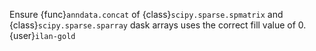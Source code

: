 Ensure {func}`anndata.concat` of {class}`scipy.sparse.spmatrix` and {class}`scipy.sparse.sparray` dask arrays uses the correct fill value of 0. {user}`ilan-gold`
